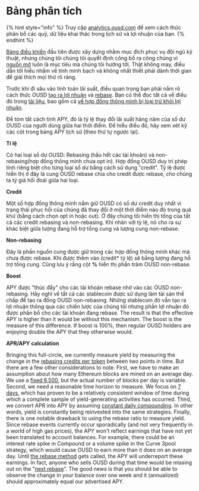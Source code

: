 # Bảng phân tích

{% hint style="info" %}
Truy cập [analytics.ousd.com](https://analytics.ousd.com) để xem cách thức phân bổ các quỹ, dữ liệu khai thác trong lịch sử và lợi nhuận của bạn.
{% endhint %}

[Bảng điều khiển](https://analytics.ousd.com/apy) đầu tiên được xây dựng nhằm mục đích phục vụ đội ngũ kỹ thuật, nhưng chúng tôi chúng tôi quyết định công bố ra công chúng vì [nguồn mở](http://github.com/OriginProtocol) luôn là mục tiêu mà chúng tôi hướng tới. Thật không may, điều dẫn tới hiểu nhầm về tính minh bạch và không nhất thiết phải dành thời gian để giải thích mọi thứ rõ ràng.

Trước khi đi sâu vào tính toán lãi suất, điều quan trọng bạn phải nắm rõ cách thức OUSD [tạo ra lợi nhuận](https://docs.ousd.com/core-concepts/yield-generation) và [rebase](https://docs.ousd.com/core-concepts/elastic-supply). Bạn có thể đọc tất cả về điều đó trong [tài liệu](https://docs.ousd.com/), bao gồm cả [về hợp đồng thông minh bị loại trừ khỏi lợi nhuận](https://docs.ousd.com/core-concepts/elastic-supply/rebasing-and-smart-contracts).

Để tóm tắt cách tính APY, đó là tỷ lệ thay đổi lãi suất hàng năm của số dư OUSD của người dùng giữa hai thời điểm. Để hiểu điều đó, hãy xem xét kỹ các cột trong bảng APY lịch sử (theo thứ tự ngược lại).

**Tỉ lệ**

Có hai loại số dư OUSD: Rebasing (hầu hết các tài khoản) và non-rebasing(hợp đồng thông minh chưa opt in). Hợp đồng OUSD duy trì phép tính riêng biệt cho từng loại số dư bằng cách sử dụng "credit". Tỷ lệ được hiển thị ở đây là cung OUSD rebase chia cho credit được rebase, cho chúng ta tỷ giá hối đoái giữa hai loại.

**Credit**

Một số hợp đồng thông minh nắm giữ OUSD có số dư credit duy nhất vì trạng thái phục hồi của chúng đã thay đổi ở một thời điểm nào đó trong quá khứ (bằng cách chọn opt in hoặc out). Ở đây chúng tôi hiển thị tổng của tất cả các credit rebasing và non-rebasing. Khi nhân với tỷ lệ, nó cho ra sự khác biệt giữa lượng đang hỗ trợ tổng cung và lượng cung non-rebase.

**Non-rebasing**

Đây là phần nguồn cung được giữ trong các hợp đồng thông minh khác mà chưa được rebase. Khi được thêm vào (credit* tỷ lệ) sẽ bằng lượng đang hỗ trợ tổng cung. Cũng lưu ý rằng cột **%** hiển thị phần trăm OUSD non-rebase.

**Boost**

APY được "thúc đẩy" cho các tài khoản rebase nhờ vào các OUSD non-rebasing. Hãy nghĩ về tất cả các stablecoin được sử dụng làm tài sản thế chấp để tạo ra đồng OUSD non-rebasing. Những stablecoin đó vẫn tạo ra lợi nhuận thông qua các chiến lược của chúng tôi nhưng phần lợi nhuận đó được phân bổ cho các tài khoản đang rebase. The result is that the effective APY is higher than it would be without this mechanism. The boost is the measure of this difference. If boost is 100%, then regular OUSD holders are enjoying double the APY that they otherwise would.

**APR/APY calculation**

Bringing this full-circle, we currently measure yield by measuring the change in the [rebasing credits per token](https://github.com/OriginProtocol/origin-dollar/blob/master/contracts/contracts/token/OUSD.sol#L45) between two points in time. But there are a few other considerations to note. First, we have to make an assumption about how many Ethereum blocks are mined on an average day. We use a [fixed 6,500](https://github.com/OriginProtocol/ousd-analytics/blob/master/eagleproject/core/views.py#L43), but the actual number of blocks per day is variable. Second, we need a reasonable time horizon to measure. We focus on [7 days](https://github.com/OriginProtocol/ousd-analytics/blob/master/eagleproject/core/views.py#L422), which has proven to be a relatively consistent window of time during which a complete sample of yield-generating activities has occurred. Third, we convert APR into APY by assuming [constant daily compounding](https://github.com/OriginProtocol/ousd-analytics/blob/master/eagleproject/core/views.py#L449-L451). In other words, yield is constantly being reinvested into the same strategies. Finally, there is one notable drawback to using the rebase ratio to measure yield. Since rebase events currently occur sporadically \(and not very frequently in a world of high gas prices\), the APY won't reflect earnings that have not yet been translated to account balances. For example, there could be an interest rate spike in Compound or a volume spike in the Curve 3pool strategy, which would cause OUSD to earn more than it does on an average day. Until [the rebase method](https://github.com/OriginProtocol/origin-dollar/blob/master/contracts/contracts/vault/VaultCore.sol#L365-L370) gets called, the APY will underreport these earnings. In fact, anyone who sells OUSD during that time would be missing out on the "[next rebase](https://analytics.ousd.com/)". The good news is that you should be able to observe the change in your balance over one week and it \(annualized\) should approximately equal our advertised APY.

